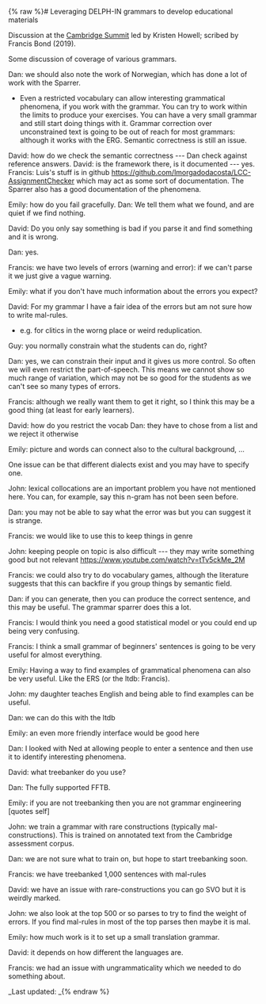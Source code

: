 {% raw %}# Leveraging DELPH-IN grammars to develop educational materials

Discussion at the [Cambridge Summit](../CambridgeTop) led by Kristen
Howell; scribed by Francis Bond (2019).

Some discussion of coverage of various grammars.

Dan: we should also note the work of Norwegian, which has done a lot of
work with the Sparrer.

- Even a restricted vocabulary can allow interesting grammatical
phenomena, if you work with the grammar. You can try to work within
the limits to produce your exercises. You can have a very small
grammar and still start doing things with it. Grammar correction
over unconstrained text is going to be out of reach for most
grammars: although it works with the ERG. Semantic correctness is
still an issue.

David: how do we check the semantic correctness --- Dan check against
reference answers. David: is the framework there, is it documented ---
yes. Francis: Luis's stuff is in github
<https://github.com/lmorgadodacosta/LCC-AssignmentChecker> which may act
as some sort of documentation. The Sparrer also has a good documentation
of the phenomena.

Emily: how do you fail gracefully. Dan: We tell them what we found, and
are quiet if we find nothing.

David: Do you only say something is bad if you parse it and find
something and it is wrong.

Dan: yes.

Francis: we have two levels of errors (warning and error): if we can't
parse it we just give a vague warning.

Emily: what if you don't have much information about the errors you
expect?

David: For my grammar I have a fair idea of the errors but am not sure
how to write mal-rules.

- e.g. for clitics in the worng place or weird reduplication.

Guy: you normally constrain what the students can do, right?

Dan: yes, we can constrain their input and it gives us more control. So
often we will even restrict the part-of-speech. This means we cannot
show so much range of variation, which may not be so good for the
students as we can't see so many types of errors.

Francis: although we really want them to get it right, so I think this
may be a good thing (at least for early learners).

David: how do you restrict the vocab Dan: they have to chose from a list
and we reject it otherwise

Emily: picture and words can connect also to the cultural background,
...

One issue can be that different dialects exist and you may have to
specify one.

John: lexical collocations are an important problem you have not
mentioned here. You can, for example, say this n-gram has not been seen
before.

Dan: you may not be able to say what the error was but you can suggest
it is strange.

Francis: we would like to use this to keep things in genre

John: keeping people on topic is also difficult --- they may write
something good but not relevant
<https://www.youtube.com/watch?v=tTv5ckMe_2M>

Francis: we could also try to do vocabulary games, although the
literature suggests that this can backfire if you group things by
semantic field.

Dan: if you can generate, then you can produce the correct sentence, and
this may be useful. The grammar sparrer does this a lot.

Francis: I would think you need a good statistical model or you could
end up being very confusing.

Francis: I think a small grammar of beginners' sentences is going to be
very useful for almost everything.

Emily: Having a way to find examples of grammatical phenomena can also
be very useful. Like the ERS (or the ltdb: Francis).

John: my daughter teaches English and being able to find examples can be
useful.

Dan: we can do this with the ltdb

Emily: an even more friendly interface would be good here

Dan: I looked with Ned at allowing people to enter a sentence and then
use it to identify interesting phenomena.

David: what treebanker do you use?

Dan: The fully supported FFTB.

Emily: if you are not treebanking then you are not grammar engineering
\[quotes self\]

John: we train a grammar with rare constructions (typically
mal-constructions). This is trained on annotated text from the Cambridge
assessment corpus.

Dan: we are not sure what to train on, but hope to start treebanking
soon.

Francis: we have treebanked 1,000 sentences with mal-rules

David: we have an issue with rare-constructions you can go SVO but it is
weirdly marked.

John: we also look at the top 500 or so parses to try to find the weight
of errors. If you find mal-rules in most of the top parses then maybe it
is mal.

Emily: how much work is it to set up a small translation grammar.

David: it depends on how different the languages are.

Francis: we had an issue with ungrammaticality which we needed to do
something about.

_Last updated: _{% endraw %}